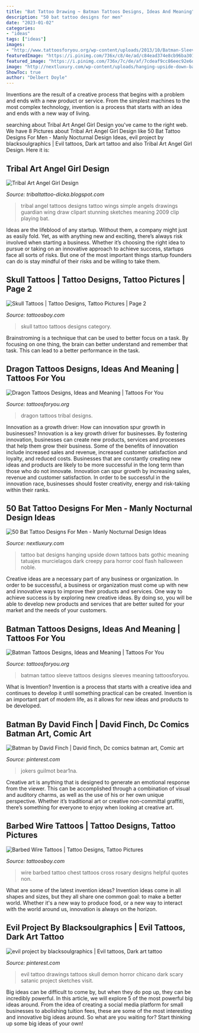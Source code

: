 ```yaml
---
title: "Bat Tattoo Drawing ~ Batman Tattoos Designs, Ideas And Meaning"
description: "50 bat tattoo designs for men"
date: "2023-01-02"
categories:
- "ideas"
tags: ["ideas"]
images:
- "http://www.tattoosforyou.org/wp-content/uploads/2013/10/Batman-Sleeve-Tattoo.jpg"
featuredImage: "https://i.pinimg.com/736x/c8/4e/ad/c84ead374e8cb96ba301eb93c11dcd72.jpg"
featured_image: "https://i.pinimg.com/736x/7c/de/af/7cdeaf9cc86eec92e6d2000ae612cdbb.jpg"
image: "http://nextluxury.com/wp-content/uploads/hanging-upside-down-bat-tattoo-for-men.jpg"
ShowToc: true
author: "Delbert Doyle"
---
```



Inventions are the result of a creative process that begins with a problem and ends with a new product or service. From the simplest machines to the most complex technology, invention is a process that starts with an idea and ends with a new way of living.

	

		
searching about Tribal Art Angel Girl Design you've came to the right web. We have 8 Pictures about Tribal Art Angel Girl Design like 50 Bat Tattoo Designs For Men - Manly Nocturnal Design Ideas, evil project by blacksoulgraphics | Evil tattoos, Dark art tattoo and also Tribal Art Angel Girl Design. Here it is:
		
    
## Tribal Art Angel Girl Design

<img loading=lazy src="http://2.bp.blogspot.com/_aIuc__PQAQM/Syx8-7TQIDI/AAAAAAAAA2w/3JtW8Vcd5h4/w1200-h630-p-k-no-nu/461b8d618065a79bee543630c759f66a.jpg" onerror="this.onerror=null;this.src='https://tse4.mm.bing.net/th?id=OIP.Cd8zGjr1of2oqZCOLlkZqQAAAA&amp;pid=15.1';" alt="Tribal Art Angel Girl Design">

_Source: tribaltattoo-dicka.blogspot.com_

>tribal angel tattoos designs tattoo wings simple angels drawings guardian wing draw clipart stunning sketches meaning 2009 clip playing bat. 

	

Ideas are the lifeblood of any startup. Without them, a company might just as easily fold. Yet, as with anything new and exciting, there’s always risk involved when starting a business. Whether it’s choosing the right idea to pursue or taking on an innovative approach to achieve success, startups face all sorts of risks. But one of the most important things startup founders can do is stay mindful of their risks and be willing to take them.

    
## Skull Tattoos | Tattoo Designs, Tattoo Pictures | Page 2

<img loading=lazy src="http://www.tattoosboy.com/wp-content/uploads/2016/04/Skull-TAttoo-Design-4-TB1098.jpg" onerror="this.onerror=null;this.src='https://tse4.mm.bing.net/th?id=OIP.zsO3epNvTF6H1yB_N7ll_AHaNZ&amp;pid=15.1';" alt="Skull Tattoos | Tattoo Designs, Tattoo Pictures | Page 2">

_Source: tattoosboy.com_

>skull tattoo tattoos designs category. 

	

Brainstroming is a technique that can be used to better focus on a task. By focusing on one thing, the brain can better understand and remember that task. This can lead to a better performance in the task.

    
## Dragon Tattoos Designs, Ideas And Meaning | Tattoos For You

<img loading=lazy src="http://www.tattoosforyou.org/wp-content/uploads/2013/09/Tribal-Dragon-Tattoos.jpg" onerror="this.onerror=null;this.src='https://tse3.mm.bing.net/th?id=OIP.p1Q_wMPFHpKutWMVyvo6VAHaEx&amp;pid=15.1';" alt="Dragon Tattoos Designs, Ideas and Meaning | Tattoos For You">

_Source: tattoosforyou.org_

>dragon tattoos tribal designs. 

	

Innovation as a growth driver: How can innovation spur growth in businesses?
Innovation is a key growth driver for businesses. By fostering innovation, businesses can create new products, services and processes that help them grow their business. Some of the benefits of innovation include increased sales and revenue, increased customer satisfaction and loyalty, and reduced costs.
Businesses that are constantly creating new ideas and products are likely to be more successful in the long term than those who do not innovate. Innovation can spur growth by increasing sales, revenue and customer satisfaction. In order to be successful in the innovation race, businesses should foster creativity, energy and risk-taking within their ranks.

    
## 50 Bat Tattoo Designs For Men - Manly Nocturnal Design Ideas

<img loading=lazy src="http://nextluxury.com/wp-content/uploads/hanging-upside-down-bat-tattoo-for-men.jpg" onerror="this.onerror=null;this.src='https://tse1.mm.bing.net/th?id=OIP.dYF9DqXVP2Ep_kdqI9_DNgHaL2&amp;pid=15.1';" alt="50 Bat Tattoo Designs For Men - Manly Nocturnal Design Ideas">

_Source: nextluxury.com_

>tattoo bat designs hanging upside down tattoos bats gothic meaning tatuajes murcielagos dark creepy para horror cool flash halloween noble. 

	

Creative ideas are a necessary part of any business or organization. In order to be successful, a business or organization must come up with new and innovative ways to improve their products and services. One way to achieve success is by exploring new creative ideas. By doing so, you will be able to develop new products and services that are better suited for your market and the needs of your customers.

    
## Batman Tattoos Designs, Ideas And Meaning | Tattoos For You

<img loading=lazy src="http://www.tattoosforyou.org/wp-content/uploads/2013/10/Batman-Sleeve-Tattoo.jpg" onerror="this.onerror=null;this.src='https://tse4.mm.bing.net/th?id=OIP.AwbRFW4RFky7oTc-yKFvnQHaJ4&amp;pid=15.1';" alt="Batman Tattoos Designs, Ideas and Meaning | Tattoos For You">

_Source: tattoosforyou.org_

>batman tattoo sleeve tattoos designs sleeves meaning tattoosforyou. 

	

What is Invention?
Invention is a process that starts with a creative idea and continues to develop it until something practical can be created. Invention is an important part of modern life, as it allows for new ideas and products to be developed.

    
## Batman By David Finch | David Finch, Dc Comics Batman Art, Comic Art

<img loading=lazy src="https://i.pinimg.com/736x/c8/4e/ad/c84ead374e8cb96ba301eb93c11dcd72.jpg" onerror="this.onerror=null;this.src='https://tse3.mm.bing.net/th?id=OIP.fIkOBuaO84wDlM1FbV7-XwHaKx&amp;pid=15.1';" alt="Batman by David Finch | David finch, Dc comics batman art, Comic art">

_Source: pinterest.com_

>jokers guilmot bear1na. 

	

Creative art is anything that is designed to generate an emotional response from the viewer. This can be accomplished through a combination of visual and auditory charms, as well as the use of his or her own unique perspective. Whether it’s traditional art or creative non-committal graffiti, there’s something for everyone to enjoy when looking at creative art.

    
## Barbed Wire Tattoos | Tattoo Designs, Tattoo Pictures

<img loading=lazy src="http://www.tattoosboy.com/wp-content/uploads/2016/01/Cross-And-Barbed-Wire-Tattoo-On-Chest-TB136.jpg" onerror="this.onerror=null;this.src='https://tse3.mm.bing.net/th?id=OIP.AaVRuU3ITSu22QFfnOBHYwHaJ4&amp;pid=15.1';" alt="Barbed Wire Tattoos | Tattoo Designs, Tattoo Pictures">

_Source: tattoosboy.com_

>wire barbed tattoo chest tattoos cross rosary designs helpful quotes non. 

	

What are some of the latest invention ideas?
Invention ideas come in all shapes and sizes, but they all share one common goal: to make a better world. Whether it's a new way to produce food, or a new way to interact with the world around us, innovation is always on the horizon.

    
## Evil Project By Blacksoulgraphics | Evil Tattoos, Dark Art Tattoo

<img loading=lazy src="https://i.pinimg.com/736x/7c/de/af/7cdeaf9cc86eec92e6d2000ae612cdbb.jpg" onerror="this.onerror=null;this.src='https://tse4.mm.bing.net/th?id=OIP.ODRmdhQVxPCFzDMvNg9b7wHaJ4&amp;pid=15.1';" alt="evil project by blacksoulgraphics | Evil tattoos, Dark art tattoo">

_Source: pinterest.com_

>evil tattoo drawings tattoos skull demon horror chicano dark scary satanic project sketches visit. 

	

Big ideas can be difficult to come by, but when they do pop up, they can be incredibly powerful. In this article, we will explore 5 of the most powerful big ideas around. From the idea of creating a social media platform for small businesses to abolishing tuition fees, these are some of the most interesting and innovative big ideas around. So what are you waiting for? Start thinking up some big ideas of your own!

